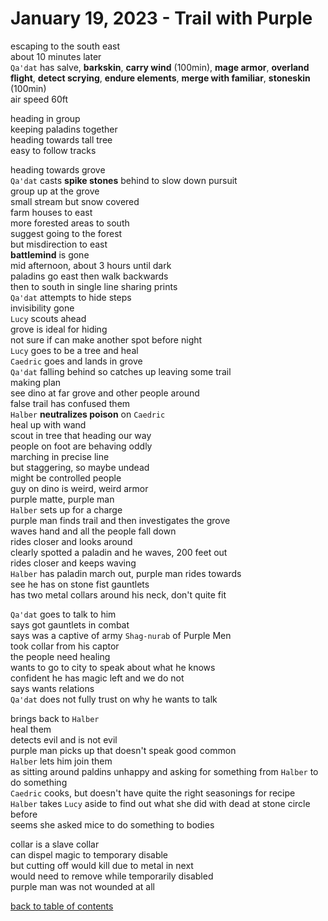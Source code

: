 # January 19, 2023 - Trail with Purple

escaping to the south east  
about 10 minutes later  
`Qa'dat` has salve, **barkskin**, **carry wind** (100min), **mage armor**, **overland flight**, **detect scrying**, **endure elements**, **merge with familiar**, **stoneskin** (100min)  
air speed 60ft  

heading in group  
keeping paladins together  
heading towards tall tree  
easy to follow tracks  

heading towards grove  
`Qa'dat` casts **spike stones** behind to slow down pursuit  
group up at the grove  
small stream but snow covered  
farm houses to east  
more forested areas to south  
suggest going to the forest  
but misdirection to east  
**battlemind** is gone  
mid afternoon, about 3 hours until dark  
paladins go east then walk backwards  
then to south in single line sharing prints  
`Qa'dat` attempts to hide steps  
invisibility gone  
`Lucy` scouts ahead  
grove is ideal for hiding  
not sure if can make another spot before night  
`Lucy` goes to be a tree and heal  
`Caedric` goes and lands in grove  
`Qa'dat` falling behind so catches up leaving some trail  
making plan  
see dino at far grove and other people around  
false trail has confused them  
`Halber` **neutralizes poison** on `Caedric`  
heal up with wand  
scout in tree that heading our way  
people on foot are behaving oddly  
marching in precise line  
but staggering, so maybe undead  
might be controlled people  
guy on dino is weird, weird armor  
purple matte, purple man  
`Halber` sets up for a charge  
purple man finds trail and then investigates the grove  
waves hand and all the people fall down  
rides closer and looks around  
clearly spotted a paladin and he waves, 200 feet out  
rides closer and keeps waving  
`Halber` has paladin march out, purple man rides towards  
see he has on stone fist gauntlets  
has two metal collars around his neck, don't quite fit  

`Qa'dat` goes to talk to him  
says got gauntlets in combat  
says was a captive of army
`Shag-nurab` of Purple Men  
took collar from his captor  
the people need healing  
wants to go to city to speak about what he knows  
confident he has magic left and we do not  
says wants relations  
`Qa'dat` does not fully trust on why he wants to talk  

brings back to `Halber`  
heal them  
detects evil and is not evil  
purple man picks up that doesn't speak good common  
`Halber` lets him join them  
as sitting around paldins unhappy and asking for something from `Halber` to do something  
`Caedric` cooks, but doesn't have quite the right seasonings for recipe  
`Halber` takes `Lucy` aside to find out what she did with dead at stone circle before  
seems she asked mice to do something to bodies  

collar is a slave collar  
can dispel magic to temporary disable  
but cutting off would kill due to metal in next  
would need to remove while temporarily disabled  
purple man was not wounded at all  


[back to table of contents](/sessions/README.md)
